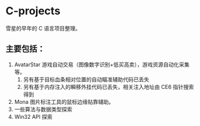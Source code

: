 # C-projects

雪星的早年的 C 语言项目整理。

## 主要包括：

1. AvatarStar 游戏自动交易（图像数字识别+低买高卖），游戏资源自动化采集等。
   1. 另有基于目标血条相对位置的自动瞄准辅助代码已丢失
   1. 另有基于内存注入的瞬移外挂代码已丢失，相关注入地址由 CE6 指针搜索得到
2. Mona 图片标注工具的鼠标边缘贴靠辅助。
3. 一些算法与数据类型探索
4. Win32 API 探索

<!--
## 其它：

- 当时使用的 tcc 编译器和 .sublime-build 项目配置供本人自我考古使用。
 -->
